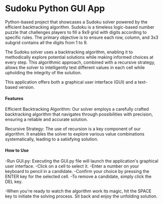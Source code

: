 # Sudoku Python GUI App

Python-based project that showcases a Sudoku solver powered by the efficient backtracking algorithm. 
Sudoku is a timeless logic-based number puzzle that challenges players to fill a 9x9 grid with digits according to specific rules. The primary objective is to ensure each row, column, and 3x3 subgrid contains all the digits from 1 to 9.



The Sudoku solver uses a backtracking algorithm, enabling it to methodically explore potential solutions while making informed choices at every step. This algorithmic approach, combined with a recursive strategy, allows the solver to intelligently test different values in each cell while upholding the integrity of the solution.

This application offers both a graphical user interface (GUI) and a text-based version.

#### Features
Efficient Backtracking Algorithm: Our solver employs a carefully crafted backtracking algorithm that navigates through possibilities with precision, ensuring a reliable and accurate solution.

Recursive Strategy: The use of recursion is a key component of our algorithm. It enables the solver to explore various value combinations systematically, leading to a satisfying solution.

#### How to Use
-Run GUI.py: Executing the GUI.py file will launch the application's graphical user interface.
-Click on a cell to select it.
-Enter a number on your keyboard to pencil in a candidate.
-Confirm your choice by pressing the ENTER key for the selected cell.
-To remove a candidate, simply click the DEL key.

-When you're ready to watch the algorithm work its magic, hit the SPACE key to initiate the solving process. Sit back and enjoy the unfolding solution.
